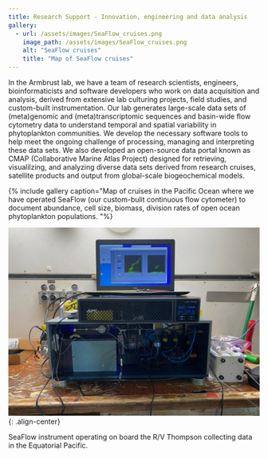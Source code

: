 ```yaml
---
title: Research Support - Innovation, engineering and data analysis
gallery:
  - url: /assets/images/SeaFlow_cruises.png
    image_path: /assets/images/SeaFlow_cruises.png
    alt: "SeaFlow cruises"
    title: "Map of SeaFlow cruises"
---
```

In the Armbrust lab, we have a team of research scientists, engineers, bioinformaticists and software developers who work on data acquisition and analysis, derived from extensive lab culturing projects, field studies, and custom-built instrumentation. Our lab generates large-scale data sets of (meta)genomic and (meta)transcriptomic sequences and basin-wide flow cytometry data to understand temporal and spatial variability in phytoplankton communities.  We develop the necessary software tools to help meet the ongoing challenge of processing, managing and interpreting these data sets.  We also developed an open-source data portal known as CMAP (Collaborative Marine Atlas Project) designed for retrieving, visualilzing, and analyzing diverse data sets derived from research cruises, satellite products and output from global-scale biogeochemical models.

{% include gallery caption="Map of cruises in the Pacific Ocean where we have operated SeaFlow (our custom-bulit continuous flow cytometer) to document abundance, cell size, biomass, division rates of open ocean phytoplankton populations. "%}

![Interactions](/assets/images/SeaFlow_at_sea.jpeg){: .align-center}
<figcaption>SeaFlow instrument operating on board the R/V Thompson collecting data in the Equatorial Pacific.</figcaption>

